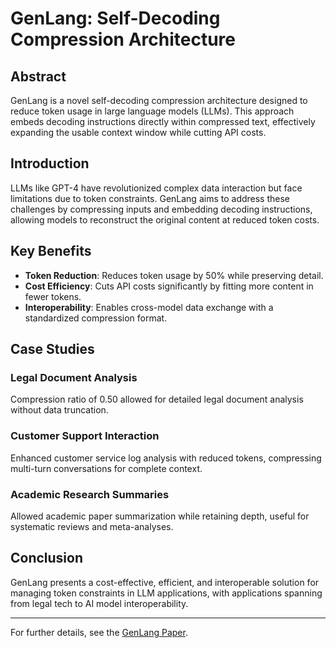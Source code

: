 
# GenLang: Self-Decoding Compression Architecture

## Abstract
GenLang is a novel self-decoding compression architecture designed to reduce token usage in large language models (LLMs). This approach embeds decoding instructions directly within compressed text, effectively expanding the usable context window while cutting API costs.

## Introduction
LLMs like GPT-4 have revolutionized complex data interaction but face limitations due to token constraints. GenLang aims to address these challenges by compressing inputs and embedding decoding instructions, allowing models to reconstruct the original content at reduced token costs.

## Key Benefits
- **Token Reduction**: Reduces token usage by 50% while preserving detail.
- **Cost Efficiency**: Cuts API costs significantly by fitting more content in fewer tokens.
- **Interoperability**: Enables cross-model data exchange with a standardized compression format.

## Case Studies
### Legal Document Analysis
Compression ratio of 0.50 allowed for detailed legal document analysis without data truncation.

### Customer Support Interaction
Enhanced customer service log analysis with reduced tokens, compressing multi-turn conversations for complete context.

### Academic Research Summaries
Allowed academic paper summarization while retaining depth, useful for systematic reviews and meta-analyses.

## Conclusion
GenLang presents a cost-effective, efficient, and interoperable solution for managing token constraints in LLM applications, with applications spanning from legal tech to AI model interoperability.

---

For further details, see the [GenLang Paper](./GenLang_Paper.pdf).
